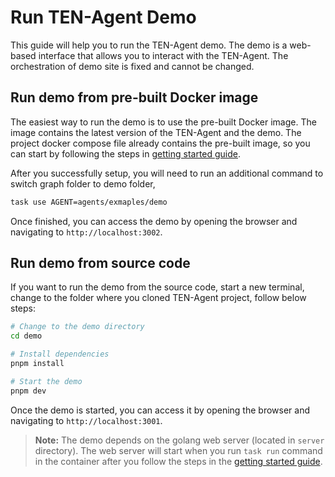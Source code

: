 # Run TEN-Agent Demo

This guide will help you to run the TEN-Agent demo. The demo is a web-based interface that allows you to interact with the TEN-Agent. The orchestration of demo site is fixed and cannot be changed.

## Run demo from pre-built Docker image

The easiest way to run the demo is to use the pre-built Docker image. The image contains the latest version of the TEN-Agent and the demo. The project docker compose file already contains the pre-built image, so you can start by following the steps in [getting started guide](/docs/ten_agent/getting_started).

After you successfully setup, you will need to run an additional command to switch graph folder to demo folder,

```bash
task use AGENT=agents/exmaples/demo
```

Once finished, you can access the demo by opening the browser and navigating to `http://localhost:3002`.

## Run demo from source code

If you want to run the demo from the source code, start a new terminal, change to the folder where you cloned TEN-Agent project, follow below steps:

```bash
# Change to the demo directory
cd demo

# Install dependencies
pnpm install

# Start the demo
pnpm dev
```

Once the demo is started, you can access it by opening the browser and navigating to `http://localhost:3001`.

> **Note:** The demo depends on the golang web server (located in `server` directory). The web server will start when you run `task run` command in the container after you follow the steps in the [getting started guide](/docs/ten_agent/getting_started).
